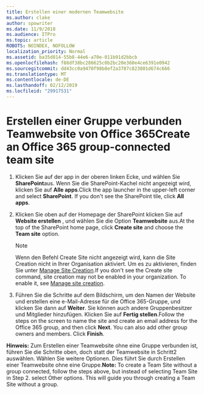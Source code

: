 ```yaml
---
title: Erstellen einer modernen Teamwebsite
ms.author: clake
author: spowriter
ms.date: 11/9/2018
ms.audience: ITPro
ms.topic: article
ROBOTS: NOINDEX, NOFOLLOW
localization_priority: Normal
ms.assetid: ba35d814-55b8-44e6-a70e-011b91d2bbcb
ms.openlocfilehash: f88df38bc286625c0b2bc20e360e4ce6391e0942
ms.sourcegitcommit: dd43cc0a9470f98b8ef2a3787c823801d674c666
ms.translationtype: MT
ms.contentlocale: de-DE
ms.lasthandoff: 02/12/2019
ms.locfileid: "29917531"
---
```

# <a name="create-an-office-365-group-connected-team-site"></a><span data-ttu-id="55200-102">Erstellen einer Gruppe verbunden Teamwebsite von Office 365</span><span class="sxs-lookup"><span data-stu-id="55200-102">Create an Office 365 group-connected team site</span></span>

1. <span data-ttu-id="55200-p101">Klicken Sie auf der app in der oberen linken Ecke, und wählen Sie **SharePoint**aus. Wenn Sie die SharePoint-Kachel nicht angezeigt wird, klicken Sie auf **Alle apps**.</span><span class="sxs-lookup"><span data-stu-id="55200-p101">Click the app launcher in the upper-left corner and select **SharePoint**. If you don't see the SharePoint tile, click **All apps**.</span></span>
    
2. <span data-ttu-id="55200-105">Klicken Sie oben auf der Homepage der SharePoint klicken Sie auf **Website erstellen** , und wählen Sie die Option **Teamwebsite** aus.</span><span class="sxs-lookup"><span data-stu-id="55200-105">At the top of the SharePoint home page, click **Create site** and choose the **Team site** option.</span></span> 
    
    > [!NOTE]
    > <span data-ttu-id="55200-p102">Wenn den Befehl Create Site nicht angezeigt wird, kann die Site Creation nicht in Ihrer Organisation aktiviert. Um es zu aktivieren, finden Sie unter [Manage Site Creation](https://go.microsoft.com/fwlink/?linkid=2009644).</span><span class="sxs-lookup"><span data-stu-id="55200-p102">If you don't see the Create site command, site creation may not be enabled in your organization. To enable it, see [Manage site creation](https://go.microsoft.com/fwlink/?linkid=2009644).</span></span> 
  
3. <span data-ttu-id="55200-p103">Führen Sie die Schritte auf dem Bildschirm, um den Namen der Website und erstellen eine e-Mail-Adresse für die Office 365-Gruppe, und klicken Sie dann auf **Weiter**. Sie können auch andere Gruppenbesitzer und Mitglieder hinzufügen. Klicken Sie auf **Fertig stellen**.</span><span class="sxs-lookup"><span data-stu-id="55200-p103">Follow the steps on the screen to name the site and create an email address for the Office 365 group, and then click **Next**. You can also add other group owners and members. Click **Finish**.</span></span>
  
 <span data-ttu-id="55200-p104">**Hinweis:** Zum Erstellen einer Teamwebsite ohne eine Gruppe verbunden ist, führen Sie die Schritte oben, doch statt der Teamwebsite in Schritt2 auswählen. Wählen Sie weitere Optionen. Dies führt Sie durch Erstellen einer Teamwebsite ohne eine Gruppe.</span><span class="sxs-lookup"><span data-stu-id="55200-p104">**Note:** To create a Team Site without a group connected, follow the steps above, but instead of selecting Team Site in Step 2. select Other options. This will guide you through creating a Team Site without a group.</span></span> 
    

